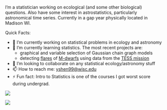 
I’m a statistician working on ecological (and some other biological) questions. Also have some interest in astrostatistics, particularly astronomical time series. Currently in a gap year physically located in Madison WI.

Quick Facts:

- 🔭 I’m currently working on statistical problems in ecology and astronomy
- 🌱 I’m currently learning statistics. The most recent projects are: 
  - graphical and variable selection of Gaussian chain graph models
  - detecting [flares](https://en.wikipedia.org/wiki/Solar_flare) of [M-dwarfs](https://en.wikipedia.org/wiki/Red_dwarf) using data from the [TESS mission](https://tess.mit.edu/)
- 👯 I’m looking to collaborate on any statistical ecology/astronomy stuff
- 📫 How to reach me: yshen99@wisc.edu
- ⚡ Fun fact: Intro to Statistics is one of the courses I got worst score during undergrad. 

![](https://github-readme-stats.vercel.app/api/top-langs/?username=YunyiShen&count_private=true&show_icons=true&layout=compact&hide=HTML,JavaScript&exclude_repo=CeleriteQFD-rstan,APIS_Pipeline)

![](https://komarev.com/ghpvc/?username=YunyiShen)
